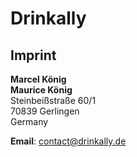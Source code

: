 # **Drinkally**
## **Imprint**

**Marcel König**\
**Maurice König**\
Steinbeißstraße 60/1\
70839 Gerlingen\
Germany

**Email**: contact@drinkally.de
